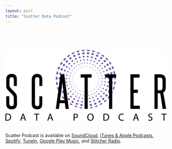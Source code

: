 ```yaml
---
layout: post
title: "Scatter Data Podcast"
---
```

<br>
<br>
<br>

[![](https://raw.githubusercontent.com/JavOrraca/Home/gh-pages/assets/img/ScatterLogo.png)](https://soundcloud.com/scatterpodcast)
<br>
<br>
<br>
Scatter Podcast is available on [SoundCloud](https://soundcloud.com/scatterpodcast), [iTunes & Apple Podcasts](https://podcasts.apple.com/us/podcast/scatter-podcast/id1458544194), [Spotify](https://open.spotify.com/show/64UpJwByrdsrLSYObuEeHx?si=n_UlBzrYQv6ptBjeXfSOsw), [TuneIn](https://tunein.com/podcasts/Business--Economics-Podcasts/Scatter-Podcast-p1216105/), [Google Play Music](https://playmusic.app.goo.gl/?ibi=com.google.PlayMusic&isi=691797987&ius=googleplaymusic&apn=com.google.android.music&link=https://play.google.com/music/m/Iqayzaqkmvhu5op3yehzbj5bus4?t%3DScatter_Podcast%26pcampaignid%3DMKT-na-all-co-pr-mu-pod-16), and [Stitcher Radio](https://www.stitcher.com/podcast/scatter-podcast/httpssoundcloudcomscatterpodcast).
